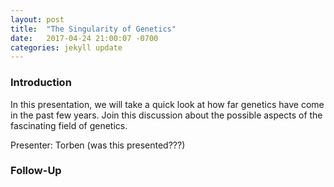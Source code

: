 ```yaml
---
layout: post
title:  "The Singularity of Genetics"
date:   2017-04-24 21:00:07 -0700
categories: jekyll update
---
```


### Introduction

In this presentation, we will take a quick look at how far genetics have come in the past few years. Join this discussion about the possible aspects of the fascinating field of genetics.  

Presenter: Torben (was this presented???)

### Follow-Up


